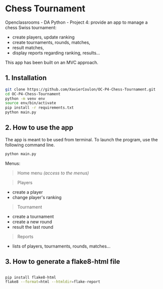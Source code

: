 # Chess Tournament

Openclassrooms - DA Python - Project 4:
provide an app to manage a chess Swiss tournament:
- create players, update ranking
- create tournaments, rounds, matches,
- result matches,
- display reports regarding ranking, results...

This app has been built on an MVC approach.

## 1. Installation

```bash
git clone https://github.com/XavierCoulon/OC-P4-Chess-Tournament.git
cd OC-P4-Chess-Tournament
python -m venv env
source env/bin/activate
pip install -r requirements.txt
python main.py
```
## 2. How to use the app

The app is meant to be used from terminal. To launch the program, use the following command line.
```bash
python main.py
```


Menus:
> Home menu _(access to the menus)_ 

> Players
- create a player
- change player's ranking
> Tournament
- create a tournament
- create a new round
- result the last round
> Reports
  - lists of players, tournaments, rounds, matches...

## 3. How to generate  a flake8-html file

```bash

pip install flake8-html
flake8 --format=html --htmldir=flake-report
```
